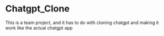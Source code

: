 # Chatgpt_Clone
This is a team project, and it has to do with cloning chatgpt and making it work like the actual chatgpt app 
